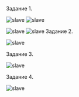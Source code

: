 Задание 1.


![slave](https://github.com/felimonist/netology/06-db-03-mysql/blob/main/img/1.JPG)
![slave](https://github.com/felimonist/netology/06-db-03-mysql/blob/main/img/1.1.JPG)

![slave](https://github.com/felimonist/netology/06-db-03-mysql/blob/main/img/1.2.JPG)
![slave](https://github.com/felimonist/netology/06-db-03-mysql/blob/main/img/1.3.JPG)
Задание 2.

![slave](https://github.com/felimonist/netology/06-db-03-mysql/blob/main/img/2.JPG)

Задание 3.

![slave](https://github.com/felimonist/netology/06-db-03-mysql/blob/main/img/3.JPG)

Задание 4.

![slave](https://github.com/felimonist/netology/06-db-03-mysql/blob/main/img/4.JPG)



